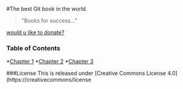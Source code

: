 #The best Git book in the world.
>"Books for success..."

[would u like to donate?](https://paypal.me/achillesrasquinha)

### Table of Contents

*[Chapter 1](chapt1)
*[Chapter 2](chapt2)
*[Chapter 3](chapt3)

###License
This is released under [Creative Commons License 4.0]
(https://creativecommons/license

